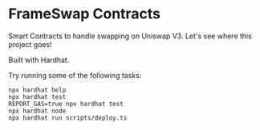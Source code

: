 # FrameSwap Contracts

Smart Contracts to handle swapping on Uniswap V3. Let's see where this project goes!

Built with Hardhat.

Try running some of the following tasks:

```shell
npx hardhat help
npx hardhat test
REPORT_GAS=true npx hardhat test
npx hardhat node
npx hardhat run scripts/deploy.ts
```
